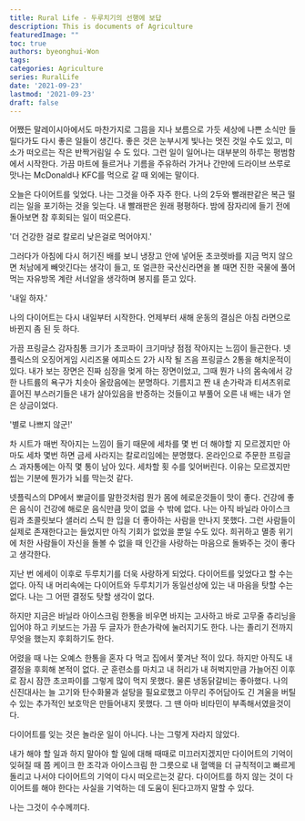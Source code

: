 ```yaml
---
title: Rural Life - 두루치기의 선행에 보답
description: This is documents of Agriculture
featuredImage: ""
toc: true
authors: byeonghui-Won
tags:
categories: Agriculture
series: RuralLife
date: '2021-09-23'
lastmod: '2021-09-23'
draft: false
---
```


어쨌든 말레이시아에서도 마찬가지로 그믐을 지나 보름으로 가듯 세상에 나쁜 소식만 들릴다가도 다시 좋은 일들이 생긴다. 좋은 것은 눈부시게 빛나는 멋진 것일 수도 있고, 미소가 떠오르는 작은 반짝거림일 수 도 있다. 그런 일이 일어나는 대부분의 하루는 평범함에서 시작한다. 가끔 마트에 들르거나 기름을 주유하러 가거나 간만에 드라이브 쓰루로 맛나는 McDonald나 KFC를 먹으로 갈 때 외에는 말이다. 

오늘은 다이어트를 잊었다. 나는 그것을 아주 자주 한다. 나의 2두와 빨래판같은 복근 떨리는 일을 포기하는 것을 잊는다. 내 빨래판은 원래 평평하다. 밤에 잠자리에 들기 전에 돌아보면 참 후회되는 일이 떠오른다. 

'더 건강한 걸로 칼로리 낮은걸로 먹어야지.'

그러다가 아침에 다시 허기진 배를 보니 냉장고 안에 넣어둔 초코렛바를 지금 먹지 않으면 처남에게 빼앗긴다는 생각이 들고, 또 얼큰한 국산신라면을 볼 때면 진한 국물에 풀어먹는 자유방목 계란 서너알을 생각하며 봉지를 뜯고 있다. 

'내일 하자.'

나의 다이어트는 다시 내일부터 시작한다. 언제부터 새해 운동의 결심은 아침 라면으로 바뀐지 좀 된 듯 하다. 

가끔 프링글스 감자침통 크기가 초코파이 크기마냥 점점 작아지는 느낌이 들곤한다. 넷플릭스의 오징어게임 시리즈물 에피소드 2가 시작 될 즈음 프링글스 2통을 해치운적이 있다. 내가 보는 장면은 진짜 심장을 멎게 하는 장면이었고, 그때 뭔가 나의 몸속에서 강한 나트륨의 욕구가 치솟아 올랐음에는 분명하다. 기름지고 짠 내 손가락과 티셔츠위로 흩어진 부스러기들은 내가 살아있음을 반증하는 것들이고 부풀어 오른 내 배는 내가 얻은 상금이었다. 

'별로 나쁘지 않군!'

차 시트가 매번 작아지는 느낌이 들기 때문에 세차를 몇 번 더 해야할 지 모르겠지만 아마도 세차 몇번 하면 금세 사라지는 칼로리임에는 분명했다. 온라인으로 주문한 프링글스 과자통에는 아직 몇 통이 남아 있다. 세차할 횟 수를 잊어버린다. 이유는 모르겠지만 씹는 기분에 뭔가가 뇌를 막는것 같다. 

넷플릭스의 DP에서 뽀글이를 말한것처럼 뭔가 몸에 헤로운것들이 맛이 좋다. 건강에 좋은 음식이 건강에 해로운 음식만큼 맛이 없을 수 밖에 없다. 나는 아직 바닐라 아이스크림과 초콜릿보다 샐러리 스틱 한 입을 더 좋아하는 사람을 만나지 못했다. 그런 사람들이 실제로 존재한다고는 들었지만 아직 기회가 없었을 뿐일 수도 있다. 희귀하고 멸종 위기에 처한 사람들이 자신을 돌볼 수 없을 때 인간을 사랑하는 마음으로 돌봐주는 것이 좋다고 생각한다. 

지난 번 에세이 이후로 두루치기를 더욱 사랑하게 되었다. 다이어트를 잊었다고 할 수는 없다. 아직 내 머리속에는 다이어트와 두루치기가 동일선상에 있는 내 마음을 탓할 수는 없다. 나는 그 어떤 결정도 탓할 생각이 없다. 

하지만 지금은 바닐라 아이스크림 한통을 비우면 바지는 고사하고 바로 고무줄 츄리닝을 입어야 하고 키보드는 가끔 두 글자가 한손가락에 눌러지기도 한다. 나는 졸리기 전까지 무엇을 했는지 후회하기도 한다. 

어렸을 때 나는 오예스 한통을 혼자 다 먹고 집에서 쫓겨난 적이 있다. 하지만 아직도 내 결정을 후회해 본적이 없다. 군 훈련소를 마치고 내 허리가 내 허벅지만큼 가늘어진 이후로 잠시 잠깐 초코파이를 그렇게 많이 먹지 못했다. 물론 냉동닭갈비는 좋아했다. 나의 신진대사는 늘 고기와 탄수화물과 설탕을 필요로했고 아무리 주어담아도 긴 겨울을 버틸 수 있는 추가적인 보호막은 만들어내지 못했다. 그 땐 아마 비타민이 부족해서였을것이다. 

다이어트를 잊는 것은 놀라운 일이 아니다. 나는 그렇게 자라지 않았다. 

내가 해야 할 일과 하지 말아야 할 일에 대해 때때로 미끄러지겠지만 다이어트의 기억이 잊혀질 때 쯤 케이크 한 조각과 아이스크림 한 그릇으로 내 혈액을 더 규칙적이고 빠르게 돌리고 나서야 다이어트의 기억이 다시 떠오르는것 같다. 다이어트를 하지 않는 것이 다이어트를 해야 한다는 사실을 기억하는 데 도움이 된다고까지 말할 수 있다. 

나는 그것이 수수께끼다.
